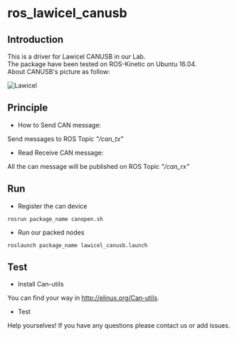 # ros_lawicel_canusb 
## Introduction  
This is a driver for Lawicel CANUSB in our Lab.   
The package have been tested on ROS-Kinetic on Ubuntu 16.04.  
About CANUSB's picture as follow:

![Lawicel](http://www.can232.com/wp-content/uploads/2013/01/Header_1.jpg "Lawicel")

## Principle 
- How to Send CAN message:   

Send messages to ROS Topic *"/can_tx"*  
- Read Receive CAN message:   

All the can message will be published on ROS Topic *"/can_rx"*    

## Run  
- Register the can device
```
rosrun package_name canopen.sh
```
- Run our packed nodes
```
roslaunch package_name lawicel_canusb.launch
```

## Test  
- Install Can-utils   

You can find your way in http://elinux.org/Can-utils. 

- Test  

Help yourselves! If you have any questions please contact us or add issues. 


